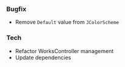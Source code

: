  ### Bugfix
 - Remove `Default` value from `JColorScheme`

### Tech
- Refactor WorksController management
- Update dependencies